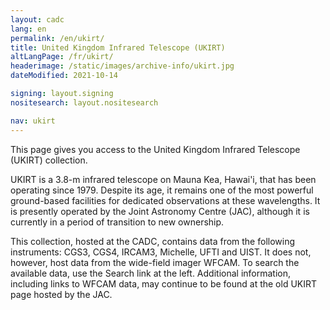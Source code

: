 ```yaml
---
layout: cadc
lang: en
permalink: /en/ukirt/
title: United Kingdom Infrared Telescope (UKIRT)
altLangPage: /fr/ukirt/
headerimage: /static/images/archive-info/ukirt.jpg
dateModified: 2021-10-14

signing: layout.signing
nositesearch: layout.nositesearch

nav: ukirt
---
```


<p>
  This page gives you access to the United Kingdom Infrared Telescope
  (UKIRT) collection.
</p>

<p>
  UKIRT is a 3.8-m infrared telescope on Mauna Kea, Hawai'i, that has
  been operating since 1979. Despite its age, it remains one of the
  most powerful ground-based facilities for dedicated observations at
  these wavelengths. It is presently operated by the Joint Astronomy
  Centre (JAC), although it is currently in a period of transition to
  new ownership.
</p>

<p>
  This collection, hosted at the CADC, contains data from the
  following instruments: CGS3, CGS4, IRCAM3, Michelle, UFTI and
  UIST. It does not, however, host data from the wide-field imager
  WFCAM. To search the available data, use the Search link at the
  left. Additional information, including links to WFCAM data, may
  continue to be found at the old UKIRT page hosted by the JAC.
</p>
